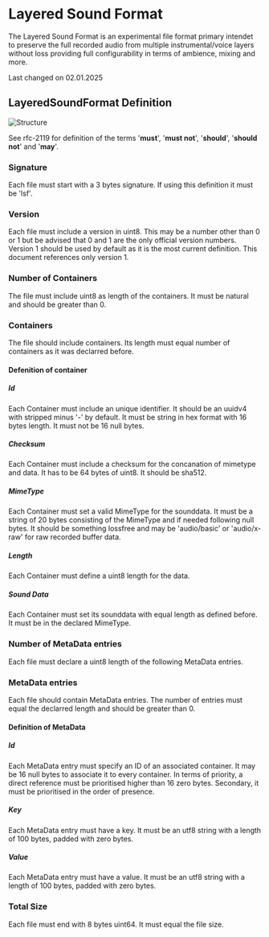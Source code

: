# Layered Sound Format
The Layered Sound Format is an experimental file format primary intendet to preserve the full recorded audio from multiple instrumental/voice layers without loss providing full configurability in terms of ambience, mixing and more.

Last changed on 02.01.2025
## LayeredSoundFormat Definition
![Structure](https://github.com/user-attachments/assets/f933fa6a-d393-4026-871b-76252a19a5a9)

See rfc-2119 for definition of the terms '**must**', '**must not**', '**should**', '**should not**' and '**may**'.
### Signature
Each file must start with a 3 bytes signature.
If using this definition it must be 'lsf'.
### Version
Each file must include a version in uint8.
This may be a number other than 0 or 1 but be advised that 0 and 1 are the only official version numbers.
Version 1 should be used by default as it is the most current definition.
This document references only version 1.
### Number of Containers
The file must include uint8 as length of the containers.
It must be natural and should be greater than 0.
### Containers
The file should include containers.
Its length must equal number of containers as it was declarred before.
#### Defenition of container
##### Id
Each Container must include an unique identifier.
It should be an uuidv4 with stripped minus '-' by default.
It must be string in hex format with 16 bytes length.
It must not be 16 null bytes.
##### Checksum
Each Container must include a checksum for the concanation of mimetype and data.
It has to be 64 bytes of uint8.
It should be sha512.
##### MimeType
Each Container must set a valid MimeType for the sounddata.
It must be a string of 20 bytes consisting of the MimeType and if needed following null bytes.
It should be something lossfree and may be 'audio/basic' or 'audio/x-raw' for raw recorded buffer data.
##### Length
Each Container must define a uint8 length for the data.
##### Sound Data
Each Container must set its sounddata with equal length as defined before.
It must be in the declared MimeType.

### Number of MetaData entries
Each file must declare a uint8 length of the following MetaData entries.
### MetaData entries
Each file should contain MetaData entries.
The number of entries must equal the declarred length and should be greater than 0.
#### Definition of MetaData
##### Id
Each MetaData entry must specify an ID of an associated container.
It may be 16 null bytes to associate it to every container.
In terms of priority, a direct reference must be prioritised higher than 16 zero bytes.
Secondary, it must be prioritised in the order of presence.
##### Key
Each MetaData entry must have a key.
It must be an utf8 string with a length of 100 bytes, padded with zero bytes.
##### Value
Each MetaData entry must have a value.
It must be an utf8 string with a length of 100 bytes, padded with zero bytes.

### Total Size
Each file must end with 8 bytes uint64.
It must equal the file size.
